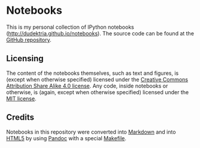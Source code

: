 # Notebooks

This is my personal collection of IPython notebooks (<http://dudektria.github.io/notebooks>).
The source code can be found at the [GitHub repository][source].

[source]: https://github.com/dudektria/notebooks

## Licensing

The content of the notebooks themselves, such as text and figures, is (except when otherwise specified) licensed under the [Creative Commons Attribution Share Alike 4.0 license][cc-license].
Any code, inside notebooks or otherwise, is (again, except when otherwise specified) licensed under the [MIT license][mit-license].

[cc-license]: https://creativecommons.org/licenses/by-sa/4.0/ "Creative Commons Attribution Share Alike 4.0"
[mit-license]: https://github.com/dudektria/notebooks/blob/master/LICENSE "MIT License"

## Credits

Notebooks in this repository were converted into [Markdown][markdown] and into [HTML5][html5] by using [Pandoc][pandoc] with a special [Makefile][makefile].

[markdown]: http://daringfireball.net/projects/markdown/ "Markdown"
[html5]: https://www.w3.org/TR/html5/ "HTML5"
[pandoc]: http://pandoc.org/ "Pandoc"
[makefile]: Makefile "Makefile"
